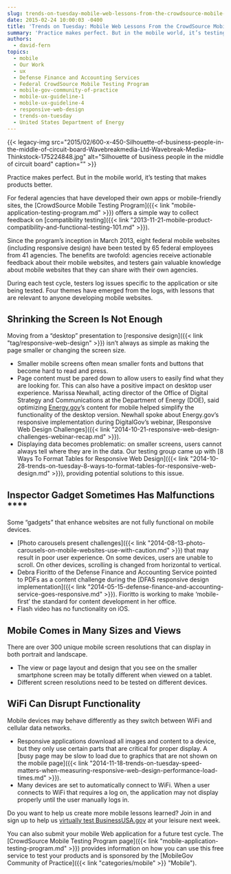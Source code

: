 ```yaml
---
slug: trends-on-tuesday-mobile-web-lessons-from-the-crowdsource-mobile-testing-program
date: 2015-02-24 10:00:03 -0400
title: 'Trends on Tuesday: Mobile Web Lessons From the CrowdSource Mobile Testing Program'
summary: 'Practice makes perfect. But in the mobile world, it’s testing that makes products better. For federal agencies that have developed their own apps or mobile-friendly sites, the CrowdSource Mobile Testing Program offers a simple way to collect feedback on compatibility testing. Since the program’s inception in March 2013, eight federal mobile websites (including responsive design)'
authors:
  - david-fern
topics:
  - mobile
  - Our Work
  - ux
  - Defense Finance and Accounting Services
  - Federal CrowdSource Mobile Testing Program
  - mobile-gov-community-of-practice
  - mobile-ux-guideline-1
  - mobile-ux-guideline-4
  - responsive-web-design
  - trends-on-tuesday
  - United States Department of Energy
---
```


{{< legacy-img src="2015/02/600-x-450-Silhouette-of-business-people-in-the-middle-of-circuit-board-Wavebreakmedia-Ltd-Wavebreak-Media-Thinkstock-175224848.jpg" alt="Silhouette of business people in the middle of circuit board" caption="" >}} 

Practice makes perfect. But in the mobile world, it’s testing that makes products better.

For federal agencies that have developed their own apps or mobile-friendly sites, the [CrowdSource Mobile Testing Program]({{< link "mobile-application-testing-program.md" >}}) offers a simple way to collect feedback on [compatibility testing]({{< link "2013-11-21-mobile-product-compatibility-and-functional-testing-101.md" >}}).

Since the program’s inception in March 2013, eight federal mobile websites (including responsive design) have been tested by 65 federal employees from 41 agencies. The benefits are twofold: agencies receive actionable feedback about their mobile websites, and testers gain valuable knowledge about mobile websites that they can share with their own agencies.

During each test cycle, testers log issues specific to the application or site being tested. Four themes have emerged from the logs, with lessons that are relevant to anyone developing mobile websites.

## Shrinking the Screen Is Not Enough

Moving from a “desktop” presentation to [responsive design]({{< link "tag/responsive-web-design" >}}) isn’t always as simple as making the page smaller or changing the screen size.

  * Smaller mobile screens often mean smaller fonts and buttons that become hard to read and press.
  * Page content must be pared down to allow users to easily find what they are looking for. This can also have a positive impact on desktop user experience. Marissa Newhall, acting director of the Office of Digital Strategy and Communications at the Department of Energy (DOE), said optimizing [Energy.gov](http://www.energy.gov)’s content for mobile helped simplify the functionality of the desktop version. Newhall spoke about Energy.gov’s responsive implementation during DigitalGov’s webinar, [Responsive Web Design Challenges]({{< link "2014-10-21-responsive-web-design-challenges-webinar-recap.md" >}}).
  * Displaying data becomes problematic: on smaller screens, users cannot always tell where they are in the data. Our testing group came up with [8 Ways To Format Tables for Responsive Web Design]({{< link "2014-10-28-trends-on-tuesday-8-ways-to-format-tables-for-responsive-web-design.md" >}}), providing potential solutions to this issue.

## Inspector Gadget Sometimes Has Malfunctions **** 

Some “gadgets” that enhance websites are not fully functional on mobile devices.

  * [Photo carousels present challenges]({{< link "2014-08-13-photo-carousels-on-mobile-websites-use-with-caution.md" >}}) that may result in poor user experience. On some devices, users are unable to scroll. On other devices, scrolling is changed from horizontal to vertical.
  * Debra Fioritto of the Defense Finance and Accounting Service pointed to PDFs as a content challenge during the [DFAS responsive design implementation]({{< link "2014-05-15-defense-finance-and-accounting-service-goes-responsive.md" >}}). Fioritto is working to make ‘mobile-first’ the standard for content development in her office.
  * Flash video has no functionality on iOS.

## Mobile Comes in Many Sizes and Views

There are over 300 unique mobile screen resolutions that can display in both portrait and landscape.

  * The view or page layout and design that you see on the smaller smartphone screen may be totally different when viewed on a tablet.
  * Different screen resolutions need to be tested on different devices.

## WiFi Can Disrupt Functionality

Mobile devices may behave differently as they switch between WiFi and cellular data networks.

  * Responsive applications download all images and content to a device, but they only use certain parts that are critical for proper display. A [busy page may be slow to load due to graphics that are not shown on the mobile page]({{< link "2014-11-18-trends-on-tuesday-speed-matters-when-measuring-responsive-web-design-performance-load-times.md" >}}).
  * Many devices are set to automatically connect to WiFi. When a user connects to WiFi that requires a log on, the application may not display properly until the user manually logs in.

Do you want to help us create more mobile lessons learned? Join in and sign up to help us [virtually test BusinessUSA.gov](https://midas.18f.us/tasks/45) at your leisure next week.

You can also submit your mobile Web application for a future test cycle. The [CrowdSource Mobile Testing Program page]({{< link "mobile-application-testing-program.md" >}}) provides information on how you can use this free service to test your products and is sponsored by the [MobileGov Community of Practice]({{< link "categories/mobile" >}} "Mobile").